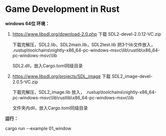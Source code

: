 # Game Development in Rust
 
**windows 64位 环境：**

1. https://www.libsdl.org/download-2.0.php 下载 SDL2-devel-2.0.12-VC.zip

   下载完解压，SDL2.lib，SDL2main.lib，SDL2test.lib 把3个lib文件放入，
   .rustup\toolchains\nightly-x86_64-pc-windows-msvc\lib\rustlib\x86_64-pc-windows-msvc\lib

   SDL2.dll，放入Cargo.toml同级目录

2. https://www.libsdl.org/projects/SDL_image 下载 SDL2_image-devel-2.0.5-VC.zip

   下载完解压，SDL2_image.lib 放入，
   .rustup\toolchains\nightly-x86_64-pc-windows-msvc\lib\rustlib\x86_64-pc-windows-msvc\lib

   文件夹内dll，放入Cargo.toml同级目录

**运行：**

cargo run --example 01_window